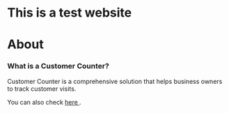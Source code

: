 # This is a test website
<h1>About</h1>

<h3>What is a Customer Counter?</h3>
<p>Customer Counter is a comprehensive solution that helps business owners to track customer visits.</p>
<p>You can also check <a href = "https://customers-counter.netlify.app/"> here </a>.</p>
